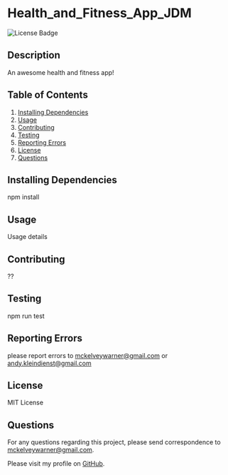 # Health_and_Fitness_App_JDM
![License Badge](https://img.shields.io/github/license/jmckelvey786/Health_and_Fitness_App_JDM)

## Description
An awesome health and fitness app!

## Table of Contents
1. [Installing Dependencies](#installing-dependencies)
2. [Usage](#usage)
3. [Contributing](#contributing)
4. [Testing](#testing)
5. [Reporting Errors](#reporting-errors)
6. [License](#license)
7. [Questions](#questions)
            
## Installing Dependencies
npm install

## Usage
Usage details

## Contributing
??
            
## Testing
npm run test
            
## Reporting Errors
please report errors to mckelveywarner@gmail.com or andy.kleindienst@gmail.com

## License
MIT License

## Questions
For any questions regarding this project, please send correspondence to mckelveywarner@gmail.com.

Please visit my profile on [GitHub](https://github.com/jmckelvey786).